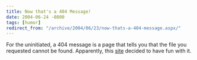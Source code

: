 ```yaml
---
title: Now that's a 404 Message!
date: 2004-06-24 -0800
tags: [humor]
redirect_from: "/archive/2004/06/23/now-thats-a-404-message.aspx/"
---
```


For the uninitiated, a 404 message is a page that tells you that the
file you requested cannot be found. Apparently, this
[site](http://homokaasu.org/errors/404.html) decided to have fun with
it.

